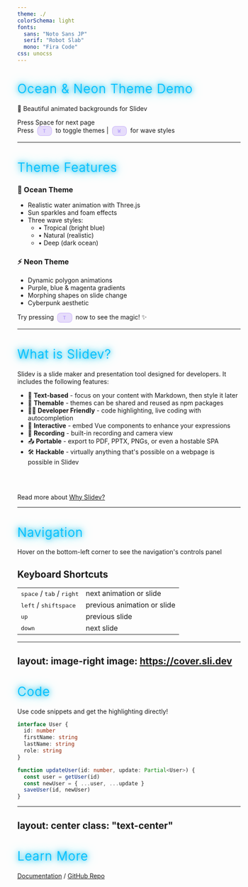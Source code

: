 ```yaml
---
theme: ./
colorSchema: light
fonts:
  sans: "Noto Sans JP"
  serif: "Robot Slab"
  mono: "Fira Code"
css: unocss
---
```


# Ocean & Neon Theme Demo

🌊 Beautiful animated backgrounds for Slidev

<div class="pt-12">
  <span @click="next" class="px-2 p-1 rounded cursor-pointer hover:bg-white hover:bg-opacity-10">
    Press Space for next page <carbon:arrow-right class="inline"/>
  </span>
</div>

<div class="absolute bottom-10 left-10">
  <div class="text-sm opacity-50">
    Press <kbd class="tab-key">T</kbd> to toggle themes | <kbd class="tab-key">W</kbd> for wave styles
  </div>
</div>

<style>
/* Ocean title effects - blue glow for h1 */
h1 {
  color: #00bfff;
  text-shadow:
    0 0 1px #00bfff,
    0 0 15px #00bfff,
    0 0 8px #4dd0e1,
    0 0 25px #4dd0e1;
  font-weight: 300;
  letter-spacing: 1px;
}

/* Enhanced code blocks */
.slidev-code {
  background: rgba(15, 23, 42, 0.4) !important;
  backdrop-filter: blur(12px);
  border: 1px solid rgba(100, 116, 139, 0.2);
}

/* Tab key styling */
.tab-key {
  display: inline-block;
  background: rgba(139, 92, 246, 0.2);
  color: #a78bfa;
  padding: 4px 12px;
  border-radius: 8px;
  border: 1px solid rgba(139, 92, 246, 0.3);
  font-family: "Fira Code", monospace;
  font-size: 0.75em;
  font-weight: 500;
  text-transform: uppercase;
  letter-spacing: 1px;
  margin: 0 4px;
}
</style>

---

# Theme Features

<div class="grid grid-cols-2 gap-8 mt-8">
  <div>
    <h3 class="text-xl mb-4">🌊 Ocean Theme</h3>
    <ul class="space-y-2">
      <li>Realistic water animation with Three.js</li>
      <li>Sun sparkles and foam effects</li>
      <li>Three wave styles:
        <ul class="ml-4 mt-1">
          <li>• Tropical (bright blue)</li>
          <li>• Natural (realistic)</li>
          <li>• Deep (dark ocean)</li>
        </ul>
      </li>
    </ul>
  </div>
  <div>
    <h3 class="text-xl mb-4">⚡ Neon Theme</h3>
    <ul class="space-y-2">
      <li>Dynamic polygon animations</li>
      <li>Purple, blue & magenta gradients</li>
      <li>Morphing shapes on slide change</li>
      <li>Cyberpunk aesthetic</li>
    </ul>
  </div>
</div>

<div class="absolute bottom-10 text-center w-full">
  <p class="text-sm opacity-70">
    Try pressing <kbd class="tab-key">T</kbd> now to see the magic! ✨
  </p>
</div>

---

# What is Slidev?

Slidev is a slide maker and presentation tool designed for developers. It includes the following features:

- 📝 **Text-based** - focus on your content with Markdown, then style it later
- 🎨 **Themable** - themes can be shared and reused as npm packages
- 🧑‍💻 **Developer Friendly** - code highlighting, live coding with autocompletion
- 🤹 **Interactive** - embed Vue components to enhance your expressions
- 🎥 **Recording** - built-in recording and camera view
- 📤 **Portable** - export to PDF, PPTX, PNGs, or even a hostable SPA
- 🛠 **Hackable** - virtually anything that's possible on a webpage is possible in Slidev

<br>
<br>

Read more about [Why Slidev?](https://sli.dev/guide/why)

---

# Navigation

Hover on the bottom-left corner to see the navigation's controls panel

## Keyboard Shortcuts

|     |     |
| --- | --- |
| <kbd>space</kbd> / <kbd>tab</kbd> / <kbd>right</kbd> | next animation or slide |
| <kbd>left</kbd>  / <kbd>shift</kbd><kbd>space</kbd> | previous animation or slide |
| <kbd>up</kbd> | previous slide |
| <kbd>down</kbd> | next slide |

---
layout: image-right
image: https://cover.sli.dev
---

# Code

Use code snippets and get the highlighting directly!

```ts
interface User {
  id: number
  firstName: string
  lastName: string
  role: string
}

function updateUser(id: number, update: Partial<User>) {
  const user = getUser(id)
  const newUser = { ...user, ...update }
  saveUser(id, newUser)
}
```

---
layout: center
class: "text-center"
---

# Learn More

[Documentation](https://sli.dev) / [GitHub Repo](https://github.com/slidevjs/slidev)
